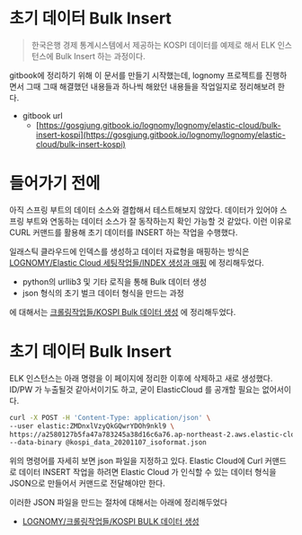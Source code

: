 # 초기 데이터 Bulk Insert

> 한국은행 경제 통계시스템에서 제공하는 KOSPI 데이터를 예제로 해서 ELK 인스턴스에 Bulk Insert 하는 과정이다.  

  

gitbook에 정리하기 위해 이 문서를 만들기 시작했는데, lognomy 프로젝트를 진행하면서 그때 그때 해결했던 내용들과 하나씩 해왔던 내용들을 작업일지로 정리해보려 한다. 

- gitbook url
  - [https://gosgjung.gitbook.io/lognomy/lognomy/elastic-cloud/bulk-insert-kospi](https://gosgjung.gitbook.io/lognomy/lognomy/elastic-cloud/bulk-insert-kospi)

  

# 들어가기 전에

아직 스프링 부트의 데이터 소스와 결합해서 테스트해보지 않았다. 데이터가 있어야 스프링 부트와 연동하는 데이터 소스가 잘 동작하는지 확인 가능할 것 같았다. 이런 이유로 CURL 커맨드를 활용해 초기 데이터를 INSERT 하는 작업을 수행했다. 

일래스틱 클라우드에 인덱스를 생성하고 데이터 자료형을 매핑하는 방식은 [LOGNOMY/Elastic Cloud 세팅작업들/INDEX 생성과 매핑](https://app.gitbook.com/@gosgjung/s/lognomy/lognomy/elastic-cloud/index-kospi) 에 정리해두었다. 

- python의 urllib3 및 기타 로직을 통해 Bulk 데이터 생성
- json 형식의 초기 벌크 데이터 형식을 만드는 과정

에 대해서는  [크롤링작업들/KOSPI Bulk 데이터 생성](https://app.gitbook.com/@gosgjung/s/lognomy/~/drafts/-MLX8QEa8sXF6hTBjrV-/lognomy/python-node.js/kospi-bulk-json) 에 정리해두었다.

  

# 초기 데이터 Bulk Insert

ELK 인스턴스는 아래 명령을 이 페이지에 정리한 이후에 삭제하고 새로 생성했다. ID/PW 가 누출될것 같아서이기도 하고, 굳이 ElasticCloud 를 공개할 필요는 없어서이다.

```bash
curl -X POST -H 'Content-Type: application/json' \
--user elastic:ZMDnxlVzyQkGQwrYDOh9nkl9 \
https://a2580127b5fa47a783245a38d16c6a76.ap-northeast-2.aws.elastic-cloud.com:9243/kospi/_bulk?pretty \
--data-binary @kospi_data_20201107_isoformat.json
```



위의 명령어를 자세히 보면 json 파일을 지정하고 있다. Elastic Cloud에 Curl 커맨드로 데이터 INSERT 작업을 하려면 Elastic Cloud 가 인식할 수 있는 데이터 형식을 JSON으로 만들어서 커맨드로 전달해야만 한다.   

이러한 JSON 파일을 만드는 절차에 대해서는 아래에 정리해두었다

- [LOGNOMY/크롤링작업들/KOSPI BULK 데이터 생성](https://app.gitbook.com/@gosgjung/s/lognomy/lognomy/python-node.js/kospi-bulk-json)

